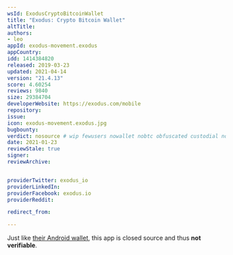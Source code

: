 ```yaml
---
wsId: ExodusCryptoBitcoinWallet
title: "Exodus: Crypto Bitcoin Wallet"
altTitle: 
authors:
- leo
appId: exodus-movement.exodus
appCountry: 
idd: 1414384820
released: 2019-03-23
updated: 2021-04-14
version: "21.4.13"
score: 4.60254
reviews: 9840
size: 29384704
developerWebsite: https://exodus.com/mobile
repository: 
issue: 
icon: exodus-movement.exodus.jpg
bugbounty: 
verdict: nosource # wip fewusers nowallet nobtc obfuscated custodial nosource nonverifiable reproducible bounty defunct
date: 2021-01-23
reviewStale: true
signer: 
reviewArchive:


providerTwitter: exodus_io
providerLinkedIn: 
providerFacebook: exodus.io
providerReddit: 

redirect_from:

---
```


Just like [their Android wallet](/android/exodusmovement.exodus/), this app is
closed source and thus **not verifiable**.

